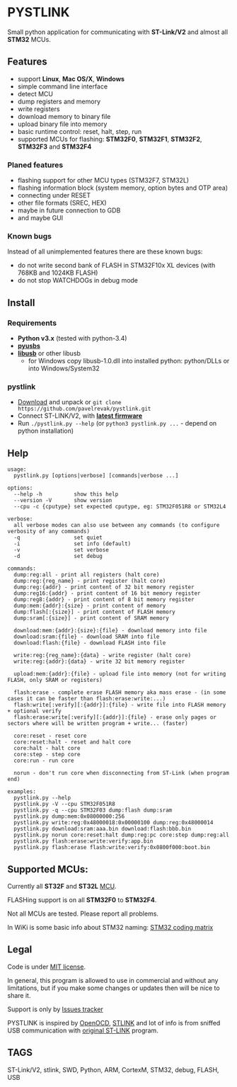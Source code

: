 # PYSTLINK

Small python application for communicating with **ST-Link/V2** and almost all **STM32** MCUs.

## Features

- support **Linux**, **Mac OS/X**, **Windows**
- simple command line interface
- detect MCU
- dump registers and memory
- write registers
- download memory to binary file
- upload binary file into memory
- basic runtime control: reset, halt, step, run
- supported MCUs for flashing: **STM32F0**, **STM32F1**, **STM32F2**, **STM32F3** and **STM32F4**

### Planed features

- flashing support for other MCU types (STM32F7, STM32L)
- flashing information block (system memory, option bytes and OTP area)
- connecting under RESET
- other file formats (SREC, HEX)
- maybe in future connection to GDB
- and maybe GUI

### Known bugs

Instead of all unimplemented features there are these known bugs:

- do not write second bank of FLASH in STM32F10x XL devices (with 768KB and 1024KB FLASH)
- do not stop WATCHDOGs in debug mode

## Install

### Requirements

- **Python v3.x** (tested with python-3.4)
- [**pyusbs**](https://github.com/walac/pyusb)
- [**libusb**](http://libusbx.org) or other libusb
  - for Windows copy libusb-1.0.dll into installed python: python/DLLs or into Windows/System32

### pystlink

- [Download](https://github.com/pavelrevak/pystlink/archive/master.zip) and unpack or `git clone https://github.com/pavelrevak/pystlink.git`
- Connect ST-LINK/V2, with [**latest firmware**](http://www.st.com/web/en/catalog/tools/PF258194)
- Run `./pystlink.py --help` (or `python3 pystlink.py ...` - depend on python installation)

## Help
```
usage:
  pystlink.py [options|verbose] [commands|verbose ...]

options:
  --help -h          show this help
  --version -V       show version
  --cpu -c {cputype} set expected cputype, eg: STM32F051R8 or STM32L4

verbose:
  all verbose modes can also use between any commands (to configure verbosity of any commands)
  -q                 set quiet
  -i                 set info (default)
  -v                 set verbose
  -d                 set debug

commands:
  dump:reg:all - print all registers (halt core)
  dump:reg:{reg_name} - print register (halt core)
  dump:reg:{addr} - print content of 32 bit memory register
  dump:reg16:{addr} - print content of 16 bit memory register
  dump:reg8:{addr} - print content of 8 bit memory register
  dump:mem:{addr}:{size} - print content of memory
  dump:flash[:{size}] - print content of FLASH memory
  dump:sram[:{size}] - print content of SRAM memory

  download:mem:{addr}:{size}:{file} - download memory into file
  download:sram:{file} - download SRAM into file
  download:flash:{file} - download FLASH into file

  write:reg:{reg_name}:{data} - write register (halt core)
  write:reg:{addr}:{data} - write 32 bit memory register

  upload:mem:{addr}:{file} - upload file into memory (not for writing FLASH, only SRAM or registers)

  flash:erase - complete erase FLASH memory aka mass erase - (in some cases it can be faster than flash:erase:write:...)
  flash:write[:verify][:{addr}]:{file} - write file into FLASH memory + optional verify
  flash:erase:write[:verify][:{addr}]:{file} - erase only pages or sectors where will be written program + write... (faster)

  core:reset - reset core
  core:reset:halt - reset and halt core
  core:halt - halt core
  core:step - step core
  core:run - run core

  norun - don't run core when disconnecting from ST-Link (when program end)

examples:
  pystlink.py --help
  pystlink.py -V --cpu STM32F051R8
  pystlink.py -q --cpu STM32F03 dump:flash dump:sram
  pystlink.py dump:mem:0x08000000:256
  pystlink.py write:reg:0x48000018:0x00000100 dump:reg:0x48000014
  pystlink.py download:sram:aaa.bin download:flash:bbb.bin
  pystlink.py norun core:reset:halt dump:reg:pc core:step dump:reg:all
  pystlink.py flash:erase:write:verify:app.bin
  pystlink.py flash:erase flash:write:verify:0x0800f000:boot.bin
```

## Supported MCUs:

Currently all **ST32F** and **ST32L** [MCU](http://www.st.com/web/en/catalog/mmc/FM141/SC1169).

FLASHing support is on all **STM32F0** to **STM32F4**.

Not all MCUs are tested. Please report all problems.

In WiKi is some basic info about STM32 naming: [STM32 coding matrix](https://github.com/pavelrevak/pystlink/wiki/STM32-coding-matrix)

## Legal

Code is under [MIT license](https://github.com/pavelrevak/pystlink/blob/master/LICENSE).

In general, this program is allowed to use in commercial and without any limitations, but if you make some changes or updates then will be nice to share it.

Support is only by [Issues tracker](https://github.com/pavelrevak/pystlink/issues)

PYSTLINK is inspired by [OpenOCD](http://openocd.org/), [STLINK](https://github.com/texane/stlink) and lot of info is from sniffed USB communication with [original ST-LINK](http://www.st.com/web/en/catalog/tools/PF258168) program.

## TAGS
ST-Link/V2, stlink, SWD, Python, ARM, CortexM, STM32, debug, FLASH, USB

